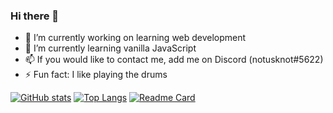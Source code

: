### Hi there 👋


- 🔭 I’m currently working on learning web development
- 🌱 I’m currently learning vanilla JavaScript
- 📫 If you would like to contact me, add me on Discord (notusknot#5622)
- ⚡ Fun fact: I like playing the drums

[![GitHub stats](https://github-readme-stats.vercel.app/api?username=notusknot&show_icons=true)](https://github.com/anuraghazra/github-readme-stats)
[![Top Langs](https://github-readme-stats.vercel.app/api/top-langs/?username=notusknot&show_icons=true)](https://github.com/anuraghazra/github-readme-stats)
[![Readme Card](https://github-readme-stats.vercel.app/api/pin/?username=notusknot&repo=opuntia)](https://github.com/anuraghazra/github-readme-stats)
